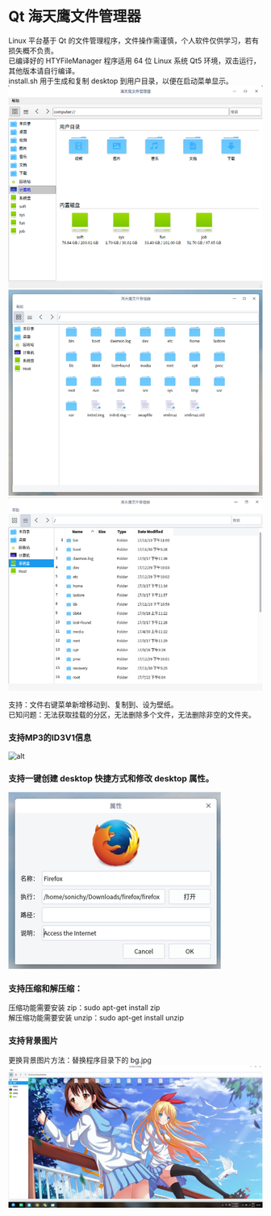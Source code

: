 # Qt 海天鹰文件管理器
Linux 平台基于 Qt 的文件管理程序，文件操作需谨慎，个人软件仅供学习，若有损失概不负责。  
已编译好的 HTYFileManager 程序适用 64 位 Linux 系统 Qt5 环境，双击运行，其他版本请自行编译。  
install.sh 用于生成和复制 desktop 到用户目录，以便在启动菜单显示。
![alt](mainpage.png)  
![alt](preview.jpg)  
![alt](preview_table.png)  

支持：文件右键菜单新增移动到、复制到、设为壁纸。  
已知问题：无法获取挂载的分区，无法删除多个文件，无法删除非空的文件夹。  

### 支持MP3的ID3V1信息
![alt](ID3.png)  

### 支持一键创建 desktop 快捷方式和修改 desktop 属性。  
![alt](desktop_property.jpg)  

### 支持压缩和解压缩：
压缩功能需要安装 zip：sudo apt-get install zip  
解压缩功能需要安装 unzip：sudo apt-get install unzip  

### 支持背景图片
更换背景图片方法：替换程序目录下的 bg.jpg  
![alt](previewbg.jpg)